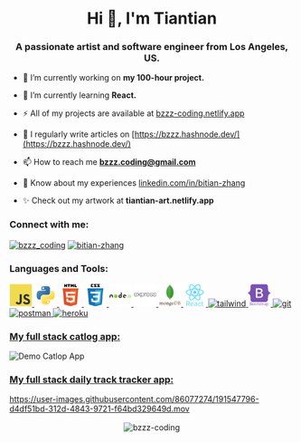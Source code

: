 <h1 align="center">Hi 👋, I'm Tiantian</h1>
<h3 align="center">A passionate artist and software engineer from Los Angeles, US.</h3>



- 🔭 I’m currently working on **my 100-hour project.**

- 🌱 I’m currently learning **React.**

- ⚡ All of my projects are available at [bzzz-coding.netlify.app](bzzz-coding.netlify.app)

- 📝 I regularly write articles on [https://bzzz.hashnode.dev/](https://bzzz.hashnode.dev/)

- 📫 How to reach me **bzzz.coding@gmail.com**

- 📄 Know about my experiences [linkedin.com/in/bitian-zhang](linkedin.com/in/bitian-zhang)

- ✨ Check out my artwork at **tiantian-art.netlify.app**

<h3 align="left">Connect with me:</h3>
<p align="left">
<a href="https://twitter.com/bzzz_coding" target="blank"><img align="center" src="https://raw.githubusercontent.com/rahuldkjain/github-profile-readme-generator/master/src/images/icons/Social/twitter.svg" alt="bzzz_coding" height="30" width="40" /></a>
<a href="https://linkedin.com/in/bitian-zhang" target="blank"><img align="center" src="https://raw.githubusercontent.com/rahuldkjain/github-profile-readme-generator/master/src/images/icons/Social/linked-in-alt.svg" alt="bitian-zhang" height="30" width="40" /></a>
</p>



<h3 align="left">Languages and Tools:</h3>
<p align="left"> <a href="https://developer.mozilla.org/en-US/docs/Web/JavaScript" target="_blank" rel="noreferrer"> <img src="https://raw.githubusercontent.com/devicons/devicon/master/icons/javascript/javascript-original.svg" alt="javascript" width="40" height="40"/> </a> <a href="https://www.python.org" target="_blank" rel="noreferrer"> <img src="https://raw.githubusercontent.com/devicons/devicon/master/icons/python/python-original.svg" alt="python" width="40" height="40"/> </a> <a href="https://www.w3.org/html/" target="_blank" rel="noreferrer"> <img src="https://raw.githubusercontent.com/devicons/devicon/master/icons/html5/html5-original-wordmark.svg" alt="html5" width="40" height="40"/> </a> <a href="https://www.w3schools.com/css/" target="_blank" rel="noreferrer"> <img src="https://raw.githubusercontent.com/devicons/devicon/master/icons/css3/css3-original-wordmark.svg" alt="css3" width="40" height="40"/> </a> <a href="https://nodejs.org" target="_blank" rel="noreferrer"> <img src="https://raw.githubusercontent.com/devicons/devicon/master/icons/nodejs/nodejs-original-wordmark.svg" alt="nodejs" width="40" height="40"/> </a> <a href="https://expressjs.com" target="_blank" rel="noreferrer"> <img src="https://raw.githubusercontent.com/devicons/devicon/master/icons/express/express-original-wordmark.svg" alt="express" width="40" height="40"/> </a> <a href="https://www.mongodb.com/" target="_blank" rel="noreferrer"> <img src="https://raw.githubusercontent.com/devicons/devicon/master/icons/mongodb/mongodb-original-wordmark.svg" alt="mongodb" width="40" height="40"/> </a> <a href="https://reactjs.org/" target="_blank" rel="noreferrer"> <img src="https://raw.githubusercontent.com/devicons/devicon/master/icons/react/react-original-wordmark.svg" alt="react" width="40" height="40"/> </a> <a href="https://tailwindcss.com/" target="_blank" rel="noreferrer"> <img src="https://www.vectorlogo.zone/logos/tailwindcss/tailwindcss-icon.svg" alt="tailwind" width="40" height="40"/> </a> <a href="https://getbootstrap.com" target="_blank" rel="noreferrer"> <img src="https://raw.githubusercontent.com/devicons/devicon/master/icons/bootstrap/bootstrap-plain-wordmark.svg" alt="bootstrap" width="40" height="40"/> </a> <a href="https://git-scm.com/" target="_blank" rel="noreferrer"> <img src="https://www.vectorlogo.zone/logos/git-scm/git-scm-icon.svg" alt="git" width="40" height="40"/> </a> <a href="https://postman.com" target="_blank" rel="noreferrer"> <img src="https://www.vectorlogo.zone/logos/getpostman/getpostman-icon.svg" alt="postman" width="40" height="40"/> </a> <a href="https://heroku.com" target="_blank" rel="noreferrer"> <img src="https://www.vectorlogo.zone/logos/heroku/heroku-icon.svg" alt="heroku" width="40" height="40"/> </p>


<h3 align="left"><a href="[https://github.com/bzzz-coding/heatmap-1](https://github.com/bzzz-coding/catlog-100hp)">My full stack catlog app:</a></h3>

<p align="center">

![Demo Catlop App](https://user-images.githubusercontent.com/86077274/193367235-740d9f1c-508c-4f7e-a840-8e5a8a1ddfa7.gif)

</p>

<h3 align="left"><a href="https://github.com/bzzz-coding/heatmap-1">My full stack daily track tracker app:</a></h3>

https://user-images.githubusercontent.com/86077274/191547796-d4df51bd-312d-4843-9721-f64bd329649d.mov



<p align="center"><img align="center" src="https://github-readme-stats.vercel.app/api/top-langs?username=bzzz-coding&show_icons=true&locale=en&layout=compact" alt="bzzz-coding" /></p>

